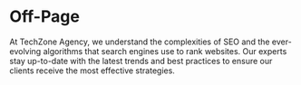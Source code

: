 # Off-Page
At TechZone Agency, we understand the complexities of SEO and the ever-evolving algorithms that search engines use to rank websites. Our experts stay up-to-date with the latest trends and best practices to ensure our clients receive the most effective strategies.
